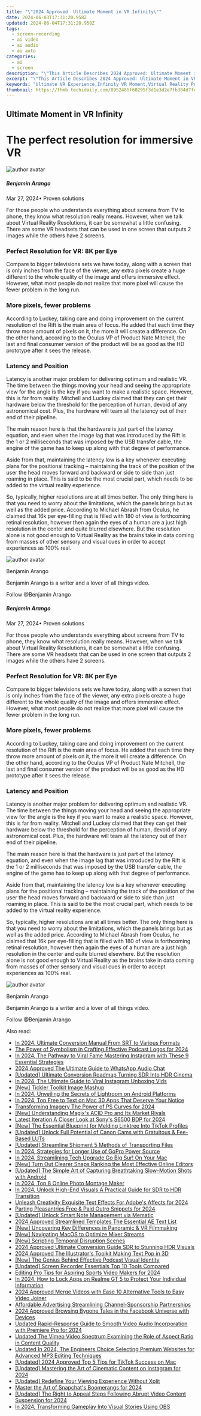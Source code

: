 ```yaml
---
title: "\"2024 Approved  Ultimate Moment in VR Infinity\""
date: 2024-06-03T17:31:20.958Z
updated: 2024-06-04T17:31:20.958Z
tags: 
  - screen-recording
  - ai video
  - ai audio
  - ai auto
categories: 
  - ai
  - screen
description: "\"This Article Describes 2024 Approved: Ultimate Moment in VR Infinity\""
excerpt: "\"This Article Describes 2024 Approved: Ultimate Moment in VR Infinity\""
keywords: "Ultimate VR Experience,Infinity VR Moment,Virtual Reality Peak,Epic VR Adventure,Infinite VR World,Ultimate VR Journey,Unmatched VR Quest"
thumbnail: https://thmb.techidaily.com/8952485f60295f3d1e3d2e7fb384d7f4849fc0ba1ac13c5b58f754ed696cbd0a.jpg
---
```


## Ultimate Moment in VR Infinity

# The perfect resolution for immersive VR

![author avatar](https://images.wondershare.com/filmora/article-images/benjamin-arango-author.jpg)

##### Benjamin Arango

 Mar 27, 2024• Proven solutions

 For those people who understands everything about screens from TV to phone, they know what resolution really means. However, when we talk about Virtual Reality Resolutions, it can be somewhat a little confusing. There are some VR headsets that can be used in one screen that outputs 2 images while the others have 2 screens.

### Perfect Resolution for VR: 8K per Eye

 Compare to bigger televisions sets we have today, along with a screen that is only inches from the face of the viewer, any extra pixels create a huge different to the whole quality of the image and offers immersive effect. However, what most people do not realize that more pixel will cause the fewer problem in the long run.

### More pixels, fewer problems

 According to Luckey, taking care and doing improvement on the current resolution of the Rift is the main area of focus. He added that each time they throw more amount of pixels on it, the more it will create a difference. On the other hand, according to the Oculus VP of Product Nate Mitchell, the last and final consumer version of the product will be as good as the HD prototype after it sees the release.

### Latency and Position

 Latency is another major problem for delivering optimum and realistic VR. The time between the things moving your head and seeing the appropriate view for the angle is the key if you want to make a realistic space. However, this is far from reality. Mitchell and Luckey claimed that they can get their hardware below the threshold for the perception of human, devoid of any astronomical cost. Plus, the hardware will team all the latency out of their end of their pipeline.

 The main reason here is that the hardware is just part of the latency equation, and even when the image lag that was introduced by the Rift is the 1 or 2 milliseconds that was imposed by the USB transfer cable, the engine of the game has to keep up along with that degree of performance.

 Aside from that, maintaining the latency low is a key whenever executing plans for the positional tracking – maintaining the track of the position of the user the head moves forward and backward or side to side than just roaming in place. This is said to be the most crucial part, which needs to be added to the virtual reality experience.

 So, typically, higher resolutions are at all times better. The only thing here is that you need to worry about the limitations, which the panels brings but as well as the added price. According to Michael Abrash from Oculus, he claimed that 16k per eye-filling that is filled with 180 of view is forthcoming retinal resolution, however then again the eyes of a human are a just high resolution in the center and quite blurred elsewhere. But the resolution alone is not good enough to Virtual Reality as the brains take in data coming from masses of other sensory and visual cues in order to accept experiences as 100% real.

![author avatar](https://images.wondershare.com/filmora/article-images/benjamin-arango-author.jpg)

Benjamin Arango

Benjamin Arango is a writer and a lover of all things video.

Follow @Benjamin Arango

##### Benjamin Arango

 Mar 27, 2024• Proven solutions

 For those people who understands everything about screens from TV to phone, they know what resolution really means. However, when we talk about Virtual Reality Resolutions, it can be somewhat a little confusing. There are some VR headsets that can be used in one screen that outputs 2 images while the others have 2 screens.

### Perfect Resolution for VR: 8K per Eye

 Compare to bigger televisions sets we have today, along with a screen that is only inches from the face of the viewer, any extra pixels create a huge different to the whole quality of the image and offers immersive effect. However, what most people do not realize that more pixel will cause the fewer problem in the long run.

### More pixels, fewer problems

 According to Luckey, taking care and doing improvement on the current resolution of the Rift is the main area of focus. He added that each time they throw more amount of pixels on it, the more it will create a difference. On the other hand, according to the Oculus VP of Product Nate Mitchell, the last and final consumer version of the product will be as good as the HD prototype after it sees the release.

### Latency and Position

 Latency is another major problem for delivering optimum and realistic VR. The time between the things moving your head and seeing the appropriate view for the angle is the key if you want to make a realistic space. However, this is far from reality. Mitchell and Luckey claimed that they can get their hardware below the threshold for the perception of human, devoid of any astronomical cost. Plus, the hardware will team all the latency out of their end of their pipeline.

 The main reason here is that the hardware is just part of the latency equation, and even when the image lag that was introduced by the Rift is the 1 or 2 milliseconds that was imposed by the USB transfer cable, the engine of the game has to keep up along with that degree of performance.

 Aside from that, maintaining the latency low is a key whenever executing plans for the positional tracking – maintaining the track of the position of the user the head moves forward and backward or side to side than just roaming in place. This is said to be the most crucial part, which needs to be added to the virtual reality experience.

 So, typically, higher resolutions are at all times better. The only thing here is that you need to worry about the limitations, which the panels brings but as well as the added price. According to Michael Abrash from Oculus, he claimed that 16k per eye-filling that is filled with 180 of view is forthcoming retinal resolution, however then again the eyes of a human are a just high resolution in the center and quite blurred elsewhere. But the resolution alone is not good enough to Virtual Reality as the brains take in data coming from masses of other sensory and visual cues in order to accept experiences as 100% real.

![author avatar](https://images.wondershare.com/filmora/article-images/benjamin-arango-author.jpg)

Benjamin Arango

Benjamin Arango is a writer and a lover of all things video.

Follow @Benjamin Arango


<ins class="adsbygoogle"
     style="display:block"
     data-ad-format="autorelaxed"
     data-ad-client="ca-pub-7571918770474297"
     data-ad-slot="1223367746"></ins>

<ins class="adsbygoogle"
     style="display:block"
     data-ad-format="autorelaxed"
     data-ad-client="ca-pub-7571918770474297"
     data-ad-slot="1223367746"></ins>



<ins class="adsbygoogle"
     style="display:block"
     data-ad-client="ca-pub-7571918770474297"
     data-ad-slot="8358498916"
     data-ad-format="auto"
     data-full-width-responsive="true"></ins>


<span class="atpl-alsoreadstyle">Also read:</span>
<div><ul>
<li><a href="https://some-approaches.techidaily.com/in-2024-ultimate-conversion-manual-from-srt-to-various-formats/"><u>In 2024, Ultimate Conversion Manual  From SRT to Various Formats</u></a></li>
<li><a href="https://some-approaches.techidaily.com/the-power-of-symbolism-in-crafting-effective-podcast-logos-for-2024/"><u>The Power of Symbolism in Crafting Effective Podcast Logos for 2024</u></a></li>
<li><a href="https://some-approaches.techidaily.com/in-2024-the-pathway-to-viral-fame-mastering-instagram-with-these-9-essential-strategies/"><u>In 2024, The Pathway to Viral Fame  Mastering Instagram with These 9 Essential Strategies</u></a></li>
<li><a href="https://some-approaches.techidaily.com/2024-approved-the-ultimate-guide-to-whatsapp-audio-chat/"><u>2024 Approved  The Ultimate Guide to WhatsApp Audio Chat</u></a></li>
<li><a href="https://some-approaches.techidaily.com/updated-ultimate-conversion-roadmap-turning-sdr-into-hdr-cinema/"><u>[Updated] Ultimate Conversion Roadmap  Turning SDR Into HDR Cinema</u></a></li>
<li><a href="https://some-approaches.techidaily.com/in-2024-the-ultimate-guide-to-viral-instagram-unboxing-vids/"><u>In 2024, The Ultimate Guide to Viral Instagram Unboxing Vids</u></a></li>
<li><a href="https://some-approaches.techidaily.com/new-tickler-toolkit-image-mashup/"><u>[New] Tickler Toolkit  Image Mashup</u></a></li>
<li><a href="https://some-approaches.techidaily.com/in-2024-unveiling-the-secrets-of-lightroom-on-android-platforms/"><u>In 2024, Unveiling the Secrets of Lightroom on Android Platforms</u></a></li>
<li><a href="https://some-approaches.techidaily.com/in-2024-top-free-to-text-on-mac-30-apps-that-deserve-your-notice/"><u>In 2024, Top Free to Text on Mac  30 Apps That Deserve Your Notice</u></a></li>
<li><a href="https://some-approaches.techidaily.com/transforming-imagery-the-power-of-ps-curves-for-2024/"><u>Transforming Imagery  The Power of PS Curves for 2024</u></a></li>
<li><a href="https://some-approaches.techidaily.com/new-understanding-magixs-acid-pro-and-its-market-rivals/"><u>[New] Understanding Magix's ACID Pro and Its Market Rivals</u></a></li>
<li><a href="https://some-approaches.techidaily.com/latest-iteration-a-closer-look-at-sonys-s6500-bdp-for-2024/"><u>Latest Iteration  A Closer Look at Sony's S6500 BDP for 2024</u></a></li>
<li><a href="https://some-approaches.techidaily.com/new-the-essential-blueprint-for-melding-linktree-into-tiktok-profiles/"><u>[New] The Essential Blueprint for Melding Linktree Into TikTok Profiles</u></a></li>
<li><a href="https://some-approaches.techidaily.com/updated-unlock-full-potential-of-canon-cams-with-gratuitous-and-fee-based-luts/"><u>[Updated] Unlock Full Potential of Canon Cams with Gratuitous & Fee-Based LUTs</u></a></li>
<li><a href="https://some-approaches.techidaily.com/updated-streamline-shipment-5-methods-of-transporting-files/"><u>[Updated] Streamline Shipment  5 Methods of Transporting Files</u></a></li>
<li><a href="https://some-approaches.techidaily.com/in-2024-strategies-for-longer-use-of-gopro-power-source/"><u>In 2024, Strategies for Longer Use of GoPro Power Source</u></a></li>
<li><a href="https://some-approaches.techidaily.com/in-2024-streamlining-tech-upgrade-go-big-sur-on-your-mac/"><u>In 2024, Streamlining Tech Upgrade  Go Big Sur! On Your Mac</u></a></li>
<li><a href="https://some-approaches.techidaily.com/new-turn-out-clearer-snaps-ranking-the-most-effective-online-editors/"><u>[New] Turn Out Clearer Snaps  Ranking the Most Effective Online Editors</u></a></li>
<li><a href="https://some-approaches.techidaily.com/updated-the-simple-art-of-capturing-breathtaking-slow-motion-shots-with-android/"><u>[Updated] The Simple Art of Capturing Breathtaking Slow-Motion Shots with Android</u></a></li>
<li><a href="https://some-approaches.techidaily.com/in-2024-top-8-online-photo-montage-maker/"><u>In 2024, Top 8 Online Photo Montage Maker</u></a></li>
<li><a href="https://some-approaches.techidaily.com/in-2024-unlock-high-end-visuals-a-practical-guide-for-sdr-to-hdr-transition/"><u>In 2024, Unlock High-End Visuals  A Practical Guide for SDR to HDR Transition</u></a></li>
<li><a href="https://some-approaches.techidaily.com/unleash-creativity-exquisite-text-effects-for-adobes-affects-for-2024/"><u>Unleash Creativity  Exquisite Text Effects For Adobe's Affects for 2024</u></a></li>
<li><a href="https://some-approaches.techidaily.com/parting-pleasantries-free-and-paid-outro-snippets-for-2024/"><u>Parting Pleasantries  Free & Paid Outro Snippets for 2024</u></a></li>
<li><a href="https://some-approaches.techidaily.com/updated-unlock-smart-note-management-via-mematic/"><u>[Updated] Unlock Smart Note Management via Mematic</u></a></li>
<li><a href="https://some-approaches.techidaily.com/2024-approved-streamlined-templates-the-essential-ae-text-list/"><u>2024 Approved  Streamlined Templates  The Essential AE Text List</u></a></li>
<li><a href="https://some-approaches.techidaily.com/new-uncovering-key-differences-in-panoramic-and-vr-filmmaking/"><u>[New] Uncovering Key Differences in Panoramic & VR Filmmaking</u></a></li>
<li><a href="https://some-approaches.techidaily.com/new-navigating-macos-to-optimize-mixer-streams/"><u>[New] Navigating MacOS to Optimize Mixer Streams</u></a></li>
<li><a href="https://some-approaches.techidaily.com/new-scripting-temporal-disruption-scenes/"><u>[New] Scripting Temporal Disruption Scenes</u></a></li>
<li><a href="https://some-approaches.techidaily.com/2024-approved-ultimate-conversion-guide-sdr-to-stunning-hdr-visuals/"><u>2024 Approved  Ultimate Conversion Guide  SDR to Stunning HDR Visuals</u></a></li>
<li><a href="https://some-approaches.techidaily.com/2024-approved-the-illustrators-toolkit-making-text-pop-in-3d/"><u>2024 Approved  The Illustrator's Toolkit  Making Text Pop in 3D</u></a></li>
<li><a href="https://some-approaches.techidaily.com/new-the-genius-behind-effective-podcast-visual-identity/"><u>[New] The Genius Behind Effective Podcast Visual Identity</u></a></li>
<li><a href="https://screen-video-capture.techidaily.com/updated-screen-recorder-essentials-top-10-tools-compared/"><u>[Updated] Screen Recorder Essentials  Top 10 Tools Compared</u></a></li>
<li><a href="https://youtube-clips.techidaily.com/editing-pro-tips-for-aspiring-sports-video-makers-for-2024/"><u>Editing Pro Tips for Aspiring Sports Video Makers for 2024</u></a></li>
<li><a href="https://easy-unlock-android.techidaily.com/in-2024-how-to-lock-apps-on-realme-gt-5-to-protect-your-individual-information-by-drfone-android/"><u>In 2024, How to Lock Apps on Realme GT 5 to Protect Your Individual Information</u></a></li>
<li><a href="https://ai-video-tools.techidaily.com/2024-approved-merge-videos-with-ease-10-alternative-tools-to-easy-video-joiner/"><u>2024 Approved Merge Videos with Ease 10 Alternative Tools to Easy Video Joiner</u></a></li>
<li><a href="https://youtube-video-recordings.techidaily.com/affordable-advertising-streamlining-channel-sponsorship-partnerships/"><u>Affordable Advertising  Streamlining Channel-Sponsorship Partnerships</u></a></li>
<li><a href="https://facebook-videos.techidaily.com/2024-approved-browsing-bygone-tales-in-the-facebook-universe-with-devices/"><u>2024 Approved  Browsing Bygone Tales in the Facebook Universe with Devices</u></a></li>
<li><a href="https://audio-shaping.techidaily.com/updated-rapid-response-guide-to-smooth-video-audio-incorporation-with-premiere-pro-for-2024/"><u>Updated Rapid-Response Guide to Smooth Video Audio Incorporation with Premiere Pro for 2024</u></a></li>
<li><a href="https://audio-editing.techidaily.com/updated-the-vimeo-video-spectrum-examining-the-role-of-aspect-ratio-in-content-quality/"><u>Updated The Vimeo Video Spectrum Examining the Role of Aspect Ratio in Content Quality</u></a></li>
<li><a href="https://voice-adjusting.techidaily.com/updated-in-2024-the-engineers-choice-selecting-premium-websites-for-advanced-mp3-editing-techniques/"><u>Updated In 2024, The Engineers Choice Selecting Premium Websites for Advanced MP3 Editing Techniques</u></a></li>
<li><a href="https://tiktok-clips.techidaily.com/updated-2024-approved-top-5-tips-for-tiktok-success-on-mac/"><u>[Updated] 2024 Approved  Top 5 Tips for TikTok Success on Mac</u></a></li>
<li><a href="https://instagram-videos.techidaily.com/updated-mastering-the-art-of-cinematic-content-on-instagram-for-2024/"><u>[Updated] Mastering the Art of Cinematic Content on Instagram for 2024</u></a></li>
<li><a href="https://extra-guidance.techidaily.com/updated-redefine-your-viewing-experience-without-xplit/"><u>[Updated] Redefine Your Viewing Experience Without Xplit</u></a></li>
<li><a href="https://snapchat-videos.techidaily.com/master-the-art-of-snapchats-boomerangs-for-2024/"><u>Master the Art of Snapchat's Boomerangs for 2024</u></a></li>
<li><a href="https://facebook-video-content.techidaily.com/updated-the-right-to-appeal-steps-following-abrupt-video-content-suspension-for-2024/"><u>[Updated] The Right to Appeal  Steps Following Abrupt Video Content Suspension for 2024</u></a></li>
<li><a href="https://screen-activity-recording.techidaily.com/in-2024-transforming-gameplay-into-visual-stories-using-obs/"><u>In 2024, Transforming Gameplay Into Visual Stories Using OBS</u></a></li>
</ul></div>

